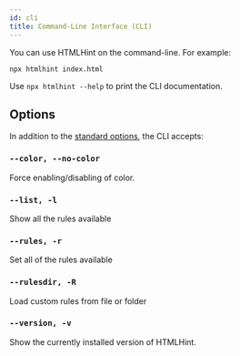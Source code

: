 ```yaml
---
id: cli
title: Command-Line Interface (CLI)
---
```


You can use HTMLHint on the command-line. For example:

```shell
npx htmlhint index.html
```

Use `npx htmlhint --help` to print the CLI documentation.

## Options

In addition to the [standard options](/usage/options), the CLI accepts:

### `--color, --no-color`

Force enabling/disabling of color.

### `--list, -l`

Show all the rules available

### `--rules, -r`

Set all of the rules available

### `--rulesdir, -R`

Load custom rules from file or folder

### `--version, -v`

Show the currently installed version of HTMLHint.
